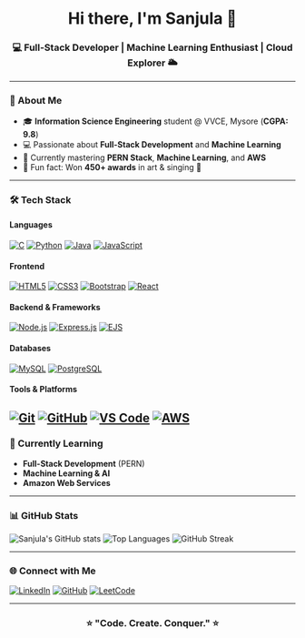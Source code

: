 <h1 align="center">Hi there, I'm Sanjula 👋</h1>
<h3 align="center">💻 Full-Stack Developer | Machine Learning Enthusiast | Cloud Explorer 🌥</h3>

---

### 🌟 About Me
- 🎓 **Information Science Engineering** student @ VVCE, Mysore (**CGPA: 9.8**)
- 💻 Passionate about **Full-Stack Development** and **Machine Learning**
- 🌱 Currently mastering **PERN Stack**, **Machine Learning**, and **AWS**
- 🎨 Fun fact: Won **450+ awards** in art & singing 🎤

---

### 🛠 Tech Stack

#### **Languages**
[![C](https://img.shields.io/badge/C-00599C?style=for-the-badge&logo=c&logoColor=white)](#)
[![Python](https://img.shields.io/badge/Python-3776AB?style=for-the-badge&logo=python&logoColor=white)](#)
[![Java](https://img.shields.io/badge/Java-007396?style=for-the-badge&logo=java&logoColor=white)](#)
[![JavaScript](https://img.shields.io/badge/JavaScript-F7DF1E?style=for-the-badge&logo=javascript&logoColor=black)](#)

#### **Frontend**
[![HTML5](https://img.shields.io/badge/HTML5-E34F26?style=for-the-badge&logo=html5&logoColor=white)](#)
[![CSS3](https://img.shields.io/badge/CSS3-1572B6?style=for-the-badge&logo=css3&logoColor=white)](#)
[![Bootstrap](https://img.shields.io/badge/Bootstrap-563D7C?style=for-the-badge&logo=bootstrap&logoColor=white)](#)
[![React](https://img.shields.io/badge/React-61DAFB?style=for-the-badge&logo=react&logoColor=black)](https://react.dev/)

#### **Backend & Frameworks**
[![Node.js](https://img.shields.io/badge/Node.js-339933?style=for-the-badge&logo=node.js&logoColor=white)](#)
[![Express.js](https://img.shields.io/badge/Express.js-000000?style=for-the-badge&logo=express&logoColor=white)](https://expressjs.com/)
[![EJS](https://img.shields.io/badge/EJS-8BC34A?style=for-the-badge&logo=ejs&logoColor=white)](https://ejs.co/)

#### **Databases**
[![MySQL](https://img.shields.io/badge/MySQL-4479A1?style=for-the-badge&logo=mysql&logoColor=white)](#)
[![PostgreSQL](https://img.shields.io/badge/PostgreSQL-336791?style=for-the-badge&logo=postgresql&logoColor=white)](#)

#### **Tools & Platforms**
[![Git](https://img.shields.io/badge/Git-F05032?style=for-the-badge&logo=git&logoColor=white)](#)
[![GitHub](https://img.shields.io/badge/GitHub-181717?style=for-the-badge&logo=github&logoColor=white)](#)
[![VS Code](https://img.shields.io/badge/VS_Code-007ACC?style=for-the-badge&logo=visual-studio-code&logoColor=white)](#)
[![AWS](https://img.shields.io/badge/AWS-FF9900?style=for-the-badge&logo=amazon-aws&logoColor=white)](https://aws.amazon.com/)
---

### 🚀 Currently Learning
- **Full-Stack Development** (PERN)
- **Machine Learning & AI**
- **Amazon Web Services**

---

### 📊 GitHub Stats
![Sanjula's GitHub stats](https://github-readme-stats.vercel.app/api?username=Sanjula2005&show_icons=true&theme=radical)
![Top Languages](https://github-readme-stats.vercel.app/api/top-langs/?username=Sanjula2005&layout=compact&theme=radical)
![GitHub Streak](https://github-readme-streak-stats.herokuapp.com/?user=Sanjula2005&theme=radical)

---

### 🌐 Connect with Me
[![LinkedIn](https://img.shields.io/badge/LinkedIn-0077B5?style=for-the-badge&logo=linkedin&logoColor=white)](https://www.linkedin.com/in/sanjulasudhindra/)
[![GitHub](https://img.shields.io/badge/GitHub-181717?style=for-the-badge&logo=github&logoColor=white)](https://github.com/Sanjula2005)
[![LeetCode](https://img.shields.io/badge/LeetCode-FFA116?style=for-the-badge&logo=leetcode&logoColor=white)](https://leetcode.com/u/Sanjulasudhindra/)

---

<h3 align="center">⭐ "Code. Create. Conquer." ⭐</h3>
